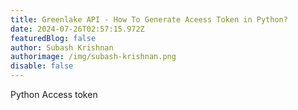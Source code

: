 ```yaml
---
title: Greenlake API - How To Generate Aceess Token in Python?
date: 2024-07-26T02:57:15.972Z
featuredBlog: false
author: Subash Krishnan
authorimage: /img/subash-krishnan.png
disable: false
---
```

Python Access token